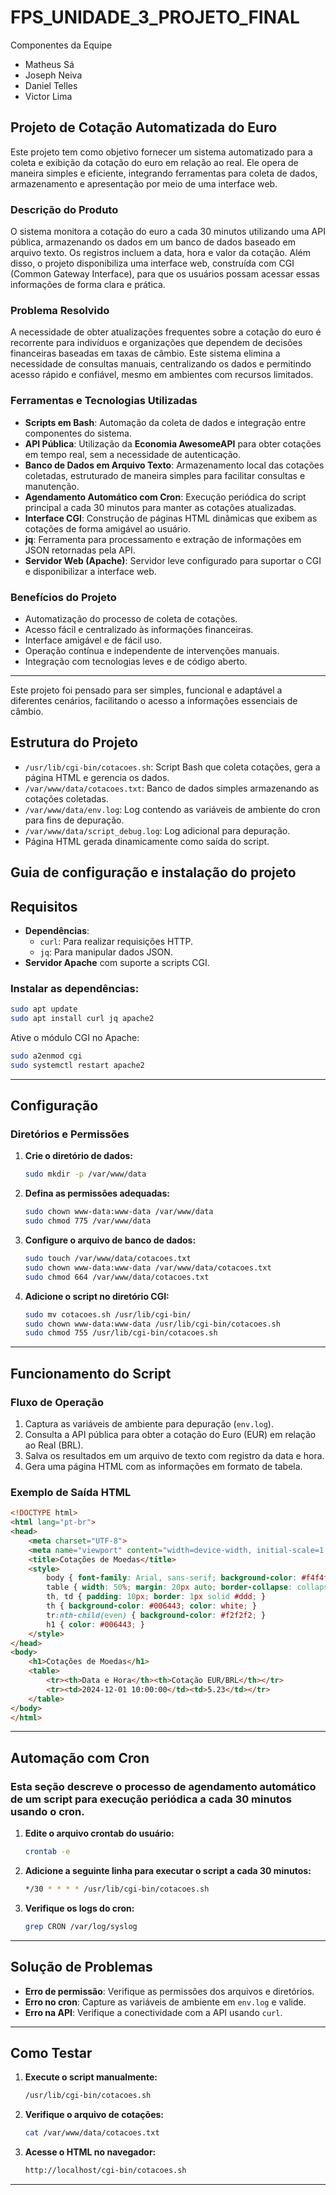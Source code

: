 # FPS_UNIDADE_3_PROJETO_FINAL

Componentes da Equipe
- Matheus Sá
- Joseph Neiva
- Daniel Telles
- Victor Lima

## Projeto de Cotação Automatizada do Euro

Este projeto tem como objetivo fornecer um sistema automatizado para a coleta e exibição da cotação do euro em relação ao real. Ele opera de maneira simples e eficiente, integrando ferramentas para coleta de dados, armazenamento e apresentação por meio de uma interface web.

### Descrição do Produto

O sistema monitora a cotação do euro a cada 30 minutos utilizando uma API pública, armazenando os dados em um banco de dados baseado em arquivo texto. Os registros incluem a data, hora e valor da cotação. Além disso, o projeto disponibiliza uma interface web, construída com CGI (Common Gateway Interface), para que os usuários possam acessar essas informações de forma clara e prática.

### Problema Resolvido

A necessidade de obter atualizações frequentes sobre a cotação do euro é recorrente para indivíduos e organizações que dependem de decisões financeiras baseadas em taxas de câmbio. Este sistema elimina a necessidade de consultas manuais, centralizando os dados e permitindo acesso rápido e confiável, mesmo em ambientes com recursos limitados.

### Ferramentas e Tecnologias Utilizadas

- **Scripts em Bash**: Automação da coleta de dados e integração entre componentes do sistema.
- **API Pública**: Utilização da **Economia AwesomeAPI** para obter cotações em tempo real, sem a necessidade de autenticação.
- **Banco de Dados em Arquivo Texto**: Armazenamento local das cotações coletadas, estruturado de maneira simples para facilitar consultas e manutenção.
- **Agendamento Automático com Cron**: Execução periódica do script principal a cada 30 minutos para manter as cotações atualizadas.
- **Interface CGI**: Construção de páginas HTML dinâmicas que exibem as cotações de forma amigável ao usuário.
- **jq**: Ferramenta para processamento e extração de informações em JSON retornadas pela API.
- **Servidor Web (Apache)**: Servidor leve configurado para suportar o CGI e disponibilizar a interface web.

### Benefícios do Projeto

- Automatização do processo de coleta de cotações.
- Acesso fácil e centralizado às informações financeiras.
- Interface amigável e de fácil uso.
- Operação contínua e independente de intervenções manuais.
- Integração com tecnologias leves e de código aberto.

---

Este projeto foi pensado para ser simples, funcional e adaptável a diferentes cenários, facilitando o acesso a informações essenciais de câmbio.

## Estrutura do Projeto

- `/usr/lib/cgi-bin/cotacoes.sh`: Script Bash que coleta cotações, gera a página HTML e gerencia os dados.
- `/var/www/data/cotacoes.txt`: Banco de dados simples armazenando as cotações coletadas.
- `/var/www/data/env.log`: Log contendo as variáveis de ambiente do cron para fins de depuração.
- `/var/www/data/script_debug.log`: Log adicional para depuração.
- Página HTML gerada dinamicamente como saída do script.

## Guia de configuração e instalação do projeto

## Requisitos

- **Dependências**:
  - `curl`: Para realizar requisições HTTP.
  - `jq`: Para manipular dados JSON.
- **Servidor Apache** com suporte a scripts CGI.

### Instalar as dependências:

```bash
sudo apt update
sudo apt install curl jq apache2
```

Ative o módulo CGI no Apache:

```bash
sudo a2enmod cgi
sudo systemctl restart apache2
```

---

## Configuração

### Diretórios e Permissões

1. **Crie o diretório de dados:**

   ```bash
   sudo mkdir -p /var/www/data
   ```

2. **Defina as permissões adequadas:**

   ```bash
   sudo chown www-data:www-data /var/www/data
   sudo chmod 775 /var/www/data
   ```

3. **Configure o arquivo de banco de dados:**

   ```bash
   sudo touch /var/www/data/cotacoes.txt
   sudo chown www-data:www-data /var/www/data/cotacoes.txt
   sudo chmod 664 /var/www/data/cotacoes.txt
   ```

4. **Adicione o script no diretório CGI:**

   ```bash
   sudo mv cotacoes.sh /usr/lib/cgi-bin/
   sudo chown www-data:www-data /usr/lib/cgi-bin/cotacoes.sh
   sudo chmod 755 /usr/lib/cgi-bin/cotacoes.sh
   ```

---

## Funcionamento do Script

### Fluxo de Operação

1. Captura as variáveis de ambiente para depuração (`env.log`).
2. Consulta a API pública para obter a cotação do Euro (EUR) em relação ao Real (BRL).
3. Salva os resultados em um arquivo de texto com registro da data e hora.
4. Gera uma página HTML com as informações em formato de tabela.

### Exemplo de Saída HTML

```html
<!DOCTYPE html>
<html lang="pt-br">
<head>
    <meta charset="UTF-8">
    <meta name="viewport" content="width=device-width, initial-scale=1.0">
    <title>Cotações de Moedas</title>
    <style>
        body { font-family: Arial, sans-serif; background-color: #f4f4f9; color: #333; text-align: center; }
        table { width: 50%; margin: 20px auto; border-collapse: collapse; }
        th, td { padding: 10px; border: 1px solid #ddd; }
        th { background-color: #006443; color: white; }
        tr:nth-child(even) { background-color: #f2f2f2; }
        h1 { color: #006443; }
    </style>
</head>
<body>
    <h1>Cotações de Moedas</h1>
    <table>
        <tr><th>Data e Hora</th><th>Cotação EUR/BRL</th></tr>
        <tr><td>2024-12-01 10:00:00</td><td>5.23</td></tr>
    </table>
</body>
</html>
```

---

## Automação com Cron

### Esta seção descreve o processo de agendamento automático de um script para execução periódica a cada 30 minutos usando o cron. 

1. **Edite o arquivo crontab do usuário:**

   ```bash
   crontab -e
   ```

2. **Adicione a seguinte linha para executar o script a cada 30 minutos:**

   ```bash
   */30 * * * * /usr/lib/cgi-bin/cotacoes.sh
   ```

3. **Verifique os logs do cron:**

   ```bash
   grep CRON /var/log/syslog
   ```

---

## Solução de Problemas

- **Erro de permissão**: Verifique as permissões dos arquivos e diretórios.
- **Erro no cron**: Capture as variáveis de ambiente em `env.log` e valide.
- **Erro na API**: Verifique a conectividade com a API usando `curl`.

---

## Como Testar

1. **Execute o script manualmente:**

   ```bash
   /usr/lib/cgi-bin/cotacoes.sh
   ```

2. **Verifique o arquivo de cotações:**

   ```bash
   cat /var/www/data/cotacoes.txt
   ```

3. **Acesse o HTML no navegador:**

   ```bash
   http://localhost/cgi-bin/cotacoes.sh
   ```

---
